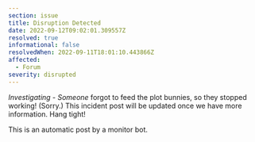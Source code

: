 ```yaml
---
section: issue
title: Disruption Detected
date: 2022-09-12T09:02:01.309557Z
resolved: true
informational: false
resolvedWhen: 2022-09-11T18:01:10.443866Z
affected:
  - Forum
severity: disrupted
---
```

*Investigating* - _Someone_ forgot to feed the plot bunnies, so they stopped working! (Sorry.) This incident post will be updated once we have more information. Hang tight!

This is an automatic post by a monitor bot.
        